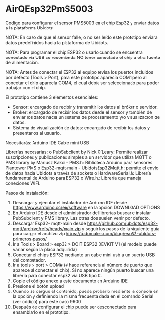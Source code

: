 # AirQEsp32PmS5003
Codigo para configurar el sensor PMS5003 en el chip Esp32 y enviar datos a la plataforma Ubidots

NOTA: En caso de que el sensor falle, o no sea leído este prototipo enviara datos predefinidos hacia la plataforma de Ubidots.

NOTA: Para programar el chip ESP32 o usarlo cuando se encuentra conectado vía USB se recomienda NO tener conectado el chip a otra fuente de alimentación.

NOTA: Antes de conectar el ESP32 al equipo revisa los puertos incluidos por defecto (Tools > Port), para este prototipo aparecía COM1 pero al conectar el chip aparecía COM4, el cual debía ser seleccionado para poder trabajar con el chip.

El prototipo contiene 3 elementos esenciales:
-	Sensor: encargado de recibir y transmitir los datos al bróker o servidor. 
-	Broker: encargado de recibir los datos desde el sensor y también de enviar los datos hacia un sistema de procesamiento y/o visualización de datos.
-	Sistema de visualización de datos: encargado de recibir los datos y presentarlos al usuario. 

Necesitarás:
Arduino IDE
Cable mini USB

Librerías necesarias:
o	PubSubclient by Nick O’Leary: Permite realizar suscripciones y publicaciones simples a un servidor que utiliza MQTT
o	PMS library by Mariusz Kakci - PMS.h: Biblioteca Arduino para sensores Plantower PMS
o	Esp32-mqtt-main - UbidotsEsp32Mqtt.h: permite el envío de datos hacia Ubidots a través de sockets
o	HardwareSerial.h: Librería fundamental de Arduino para ESP32
o	Wire.h.: Librería que maneja conexiones WIFI.

Pasos de instalación:
1.	Descargar y ejecutar el instalador de Arduino IDE desde https://www.arduino.cc/en/software en la opción DOWNLOAD OPTIONS
2.	En Arduino IDE desde el administrador del librerías buscar e instalar PubSubclient y PMS library. Las otras dos suelen venir por defecto.
3.	Descargar Esp32- mqtt-main desde https://github.com/ubidots/esp32-mqtt/archive/refs/heads/main.zip y seguir los pasos de la siguiente guía para cargar el archivo zip https://todomaker.com/blog/esp32-ubidots-primeros-pasos/  
4.	Ir a Tools > Board > esp32 > DOIT ESP32 DEVKIT V1 (el modelo puede variar según la placa adquirida) 
5.	Conectar el chips ESP32 mediante un cable mini usb a un puerto USB del computador.
6.	Ir a tools > port > COM# (# hace referencia al número de puerto que aparece al conectar el chip). Si no aparece ningún puerto buscar una librería para conectar esp32 via USB tipo C.
7.	Copie el código anexo a este documento en Arduino IDE
8.	Presione el botón upload 
9.	Cuando se cargue el contenido, puede probarlo mediante la consola en la opción y definiendo la misma frecuenta dada en el comando Serial (ver código) para este caso 9600 
10.	Después de configurar el chip puede ser desconectado para ensamblarlo en el prototipo.
